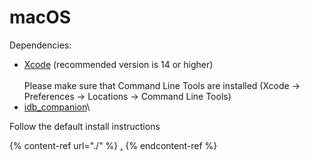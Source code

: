 # macOS

Dependencies:

* [Xcode](https://developer.apple.com/xcode/) (recommended version is 14 or higher)\
  \
  Please make sure that Command Line Tools are installed (Xcode -> Preferences -> Locations -> Command Line Tools)
* [idb\_companion](https://github.com/facebook/idb)\


Follow the default install instructions

{% content-ref url="./" %}
[.](./)
{% endcontent-ref %}
